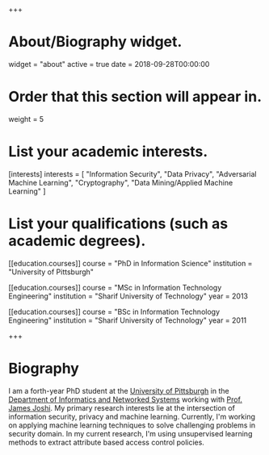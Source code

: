 +++
# About/Biography widget.
widget = "about"
active = true
date = 2018-09-28T00:00:00

# Order that this section will appear in.
weight = 5

# List your academic interests.
[interests]
  interests = [
    "Information Security",
    "Data Privacy",
	"Adversarial Machine Learning",
	"Cryptography",
    "Data Mining/Applied Machine Learning"
  ]

# List your qualifications (such as academic degrees).
[[education.courses]]
  course = "PhD in Information Science"
  institution = "University of Pittsburgh"

[[education.courses]]
  course = "MSc in Information Technology Engineering"
  institution = "Sharif University of Technology"
  year = 2013

[[education.courses]]
  course = "BSc in Information Technology Engineering"
  institution = "Sharif University of Technology"
  year = 2011
 
+++

# Biography

I am a forth-year PhD student at the <a href="https://www.pitt.edu/" target="_blank">University of Pittsburgh</a> in the <a href="http://sci.pitt.edu/" target="_blank">Department of Informatics and Networked Systems</a> working with <a href="http://sis.pitt.edu/jjoshi/" target="_blank">Prof. James Joshi</a>. My primary research interests lie at the intersection of information security, privacy and machine learning.
Currently, I'm working on applying machine learning techniques to solve challenging problems in security domain. In my current research, I'm using unsupervised learning methods to extract attribute based access control policies. 